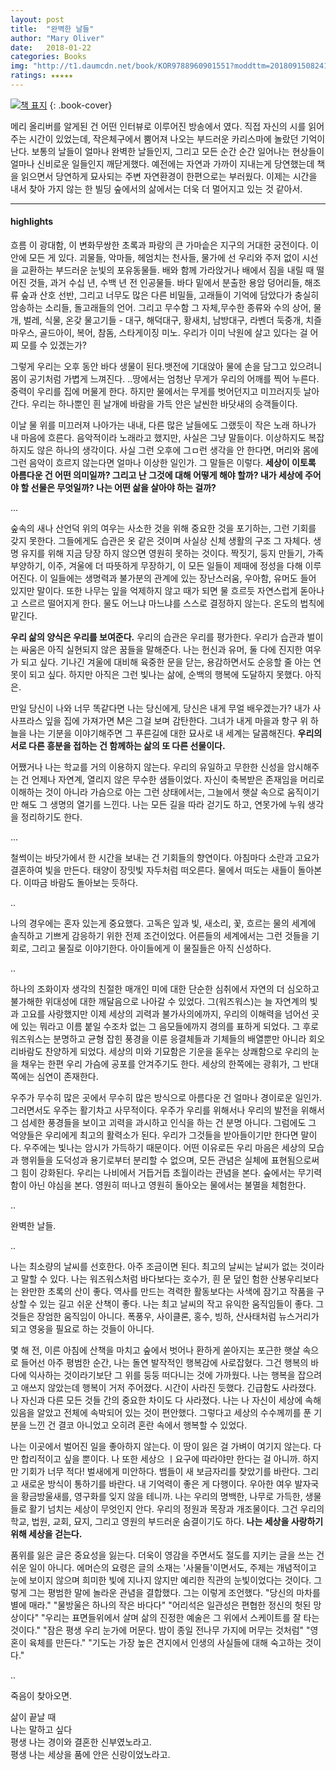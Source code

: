 ```yaml
---
layout: post
title:  "완벽한 날들"
author: "Mary Oliver"
date:   2018-01-22
categories: Books
img: "http://t1.daumcdn.net/book/KOR9788960901551?moddttm=20180915082419"
ratings: ★★★★★
---
```


[![책 표지](http://t1.daumcdn.net/book/KOR9788960901551?moddttm=20180915082419)](http://book.daum.net/detail/book.do?bookid=KOR9788960901551)
{: .book-cover}

메리 올리버를 알게된 건 어떤 인터뷰로 이루어진 방송에서 였다. 직접 자신의 시를 읽어주는 시간이 있었는데, 작은체구에서 뿜어져 나오는 부드러운 카리스마에 놀랐던 기억이 난다.
보통의 날들이 얼마나 완벽한 날들인지, 그리고 모든 순간 순간 일어나는 현상들이 얼마나 신비로운 일들인지 깨닫게했다.
예전에는 자연과 가까이 지내는게 당연했는데 책을 읽으면서 당연하게 묘사되는 주변 자연환경이 한편으로는 부러웠다. 이제는 시간을 내서 찾아 가지 않는 한 빌딩 숲에서의 삶에서는 더욱 더 멀어지고 있는 것 같아서.

---
#### highlights


흐름
이 광대함, 이 변화무쌍한 초록과 파랑의 큰 가마솥은 지구의 거대한 궁전이다. 이 안에 모든 게 있다. 괴물들, 악마들, 헤엄치는 천사들, 물가에 선 우리와 주저 없이 시선을 교환하는 부드러운 눈빛의 포유동물들. 배와 함께 가라앉거나 배에서 짐을 내릴 때 떨어진 것들, 과거 수십 년, 수백 년 전 인공물들. 바다 밑에서 분출한 용암 덩어리들, 해조류 숲과 산호 선반, 그리고 너무도 많은 다른 비밀들, 고래들이 기억에 담았다가 충실히 암송하는 소리들, 돌고래들의 언어. 그리고 무수함 그 자체,무수한 종류와 수의 상어, 물개, 벌레, 식물, 온갖 물고기들 - 대구, 해덕대구, 황새치, 남방대구, 라벤더 둑중개, 치즐마우스, 골드아이, 복어, 참돔, 스타게이징 미노. 우리가 이미 낙원에 살고 있다는 걸 어찌 모를 수 있겠는가?

그렇게 우리는 오후 동안 바다 생물이 된다.뱃전에 기대앉아 물에 손을 담그고 있으려니 몸이 공기처럼 가볍게 느껴진다.
..땅에서는 엄청난 무게가 우리의 어깨를 찍어 누른다. 중력이 우리를 집에 머물게 한다. 하지만 물에서는 무게를 벗어던지고 미끄러지듯 날아간다. 우리는 하나뿐인 흰 날개에 바람을 가득 안은 날씬한 바닷새의 승객들이다.


이날 물 위를 미끄러져 나아가는 내내, 다른 많은 날들에도 그랬듯이 작은 노래 하나가 내 마음에 흐른다. 음악적이라 노래라고 했지만, 사실은 그냥 말들이다. 이상하지도 복잡하지도 않은 하나의 생각이다. 사실 그런 오후에 그ㅁ런 생각을 안 한다면, 머리와 몸에 그런 음악이 흐르지 않는다면 얼마나 이상한 일인가. 그 말들은 이렇다. **세상이 이토록 아름다운 건 어떤 의미일까? 그리고 난 그것에 대해 어떻게 해야 할까? 내가 세상에 주어야 할 선물은 무엇일까? 나는 어떤 삶을 살아야 하는 걸까?**


...

숲속의 새나 산언덕 위의 여우는 사소한 것을 위해 중요한 것을 포기하는, 그런 기회를 갖지 못한다. 그들에게도 습관은 옷 같은 것이며 사실상 신체 생활의 구조 그 자체다. 생명 유지를 위해 지금 당장 하지 않으면 영원히 못하는 것이다. 짝짓기, 둥지 만들기, 가족 부양하기, 이주, 겨울에 더 따뜻하게 무장하기, 이 모든 일들이 제때에 정성을 다해 이루어진다. 이 일들에는 생명력과 불가분의 관계에 있는 장난스러움, 우아함, 유머도 들어 있지만 말이다. 또한 나무는 잎을 억제하지 않고 때가 되면 물 흐르듯 자연스럽게 돋아나고 스르르 떨어지게 한다. 물도 어느냐 마느냐를 스스로 결정하지 않는다. 온도의 법칙에 맡긴다.

**우리 삶의 양식은 우리를 보여준다.** 우리의 습관은 우리를 평가한다. 우리가 습관과 벌이는 싸움은 아직 실현되지 않은 꿈들을 말해준다. 나는 헌신과 유머, 둘 다에 진지한 여우가 되고 싶다. 기나긴 겨울에 대비해 육중한 문을 닫는, 용감하면서도 순응할 줄 아는 연못이 되고 싶다. 하지만 아직은 그런 빛나는 삶에, 순백의 행복에 도달하지 못했다. 아직은.

만일 당신이 나와 너무 똑같다면 나는 당신에게, 당신은 내게 무얼 배우겠는가? 내가 사사프라스 잎을 집에 가져가면 M은 그걸 보며 감탄한다. 그녀가 내게 마을과 항구 위 하늘을 나는 기분을 이야기해주면 그 푸른길에 대한 묘사로 내 세계는 달콤해진다. **우리의 서로 다른 흥분을 접하는 건 함께하는 삶의 또 다른 선물이다.**


어쨌거나 나는 학교를 거의 이용하지 않는다. 우리의 유일하고 무한한 신성을 암시해주는 건 언제나 자연계, 열리지 않은 무수한 샘들이었다. 자신이 축복받은 존재임을 머리로 이해하는 것이 아니라 가슴으로 아는 그런 상태에서는, 그늘에서 햇살 속으로 움직이기만 해도 그 생명의 열기를 느낀다. 나는 모든 길을 따라 걷기도 하고, 연못가에 누워 생각을 정리하기도 한다.

...

철썩이는 바닷가에서 한 시간을 보내는 건 기회들의 향연이다. 아침마다 소란과 고요가 결혼하여 빛을 만든다. 태양이 장밋빛 자두처럼 떠오른다. 물에서 떠도는 새들이 돌아본다. 이따금 바람도 돌아보는 듯하다.



..

나의 경우에는 혼자 있는게 중요했다. 고독은 잎과 빛, 새소리, 꽃, 흐르는 물의 세계에 솔직하고 기쁘게 감응하기 위한 전제 조건이었다. 어른들의 세계에서는 그런 것들을 기회로, 그리고 물질로 이야기한다. 아이들에게 이 물질들은 아직 신성하다.


..

하나의 조화이자 생각의 친절한 매개인 미에 대한 단순한 심취에서 자연의 더 심오하고 불가해한 위대성에 대한 깨달음으로 나아갈 수 있었다. 그(워즈워스)는 늘 자연계의 빛과 고요를 사랑했지만 이제 세상의 괴력과 불가사의에까지, 우리의 이해력을 넘어선 곳에 있는 뭐라고 이름 붙일 수조차 없는 그 음모들에까지 경의를 표하게 되었다. 그 후로 워즈워스는 분명하고 균형 잡힌 풍경을 이룬 응결체들과 기체들의 배열뿐만 아니라 회오리바람도 찬양하게 되었다. 세상의 미와 기묘함은 기운을 돋우는 상쾌함으로 우리의 눈을 채우는 한편 우리 가슴에 공포를 안겨주기도 한다. 세상의 한쪽에는 광휘가, 그 반대쪽에는 심연이 존재한다.



우주가 무수히 많은 곳에서 무수히 많은 방식으로 아름다운 건 얼마나 경이로운 일인가. 그러면서도 우주는 활기차고 사무적이다. 우주가 우리를 위해서나 우리의 발전을 위해서 그 섬세한 풍경들을 보이고 괴력을 과시하고 인식을 하는 건 분명 아니다. 그럼에도 그 억양들은 우리에게 최고의 활력소가 된다. 우리가 그것들을 받아들이기만 한다면 말이다. 우주에는 빛나는 암시가 가득하기 때문이다. 어떤 이유로든 우리 마음은 세상의 모습과 행위들을 도덕성과 용기로부터 분리할 수 없으며, 모든 관념은 실체에 표현됨으로써 그 힘이 강화된다. 우리는 나비에서 거듭거듭 초월이라는 관념을 본다. 숲에서는 무기력함이 아닌 야심을 본다. 영원히 떠나고 영원히 돌아오는 물에서는 불멸을 체험한다.



..

완벽한 날들.

..

나는 최소량의 날씨를 선호한다. 아주 조금이면 된다. 최고의 날씨는 날씨가 없는 것이라고 말할 수 있다. 나는 워즈워스처럼 바다보다는 호수가, 흰 문 덮인 험한 산봉우리보다는 완만한 초록의 산이 좋다. 역사를 만드는 격력한 활동보다는 사색에 잠기고 작품을 구상할 수 있는 길고 쉬운 산책이 좋다. 나는 최고 날씨의 작고 유익한 움직임들이 좋다. 그것들은 장엄한 움직임이 아니다. 폭풍우, 사이클론, 홍수, 빙하, 산사태처럼 뉴스거리가 되고 영웅을 필요로 하는 것들이 아니다.


몇 해 전, 이른 아침에 산책을 마치고 숲에서 벗어나 환하게 쏟아지는 포근한 햇살 속으로 들어선 아주 평범한 순간, 나는 돌연 발작적인 행복감에 사로잡혔다. 그건 행복의 바다에 익사하는 것이라기보단 그 위를 둥둥 떠다니는 것에 가까웠다. 나는 행복을 잡으려고 애쓰지 않았는데 행복이 거저 주어졌다. 시간이 사라진 듯했다. 긴급함도 사라졌다. 나 자신과 다른 모든 것들 간의 중요한 차이도 다 사라졌다. 나는 나 자신이 세상에 속해 있음을 알았고 전체에 속박되어 있는 것이 편안했다. 그렇다고 세상의 수수께끼를 푼 기분을 느낀 건 결코 아니었고 오히려 혼란 속에서 행복할 수 있었다.


나는 이곳에서 벌어진 일을 좋아하지 않는다. 이 땅이 잃은 걸 가벼이 여기지 않는다. 다만 합리적이고 싶을 뿐이다. 나 또한 세상으 ㅣ요구에 따라야만 한다는 걸 아니까. 하지만 기회가 너무 적다! 벌새에게 미안하다. 뱀들이 새 보금자리를 찾았기를 바란다. 그리고 새로운 방식이 통하기를 바란다. 내 기억력이 좋은 게 다행이다. 우아한 여우 발자국을 황금방울새를, 영구화를 잊지 않을 테니까. 나는 우리의 명백한, 나무로 가득한, 생물들로 활기 넘치는 세상이 무엇인지 안다. 우리의 정원과 목장과 개조물이다. 그건 우리의 학교, 법원, 교회, 묘지, 그리고 영원의 부드러운 숨결이기도 하다.
    **나는 세상을 사랑하기 위해 세상을 걷는다.**



품위를 잃은 글은 중요성을 잃는다. 더욱이 영감을 주면서도 절도를 지키는 글을 쓰는 건 쉬운 일이 아니다. 에머슨의 요령은 글의 소재는 '사물들'이면서도, 주제는 개념적이고 눈에 보이지 않으며 희미한 빛에 지나지 않지만 예리한 직관의 눈빛이었다는 것이다. 그렇게 그는 평범한 말에 놀라운 관념을 결합했다. 그는 이렇게 조언했다.
"당신의 마차를 별에 매라." "물방울은 하나의 작은 바다다" "어리석은 일관성은 편협한 정신의 헛된 망상이다" "우리는 표면들위에서 살며 삶의 진정한 예술은 그 위에서 스케이트를 잘 타는 것이다." "잠은 평생 우리 눈가에 머문다. 밤이 종일 전나무 가지에 머무는 것처럼" "영혼이 육체를 만든다." "기도는 가장 높은 견지에서 인생의 사실들에 대해 숙고하는 것이다."

..

죽음이 찾아오면.

삶이 끝날 때 <br />
나는 말하고 싶다<br />
평생 나는 경이와 결혼한 신부였노라고.<br />
평생 나는 세상을 품에 안은 신랑이었노라고.<br />

